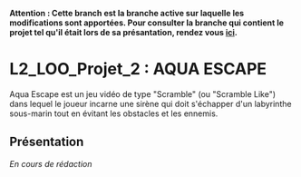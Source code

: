 **Attention : Cette branch est la branche active sur laquelle les modifications sont apportées.
Pour consulter la branche qui contient le projet tel qu'il était lors de sa présantation, rendez vous [ici](https://github.com/Darkbriks/L2_LOO_Projet_2/tree/v1).**

# L2_LOO_Projet_2 : AQUA ESCAPE

Aqua Escape est un jeu vidéo de type "Scramble" (ou "Scramble Like") dans lequel le joueur incarne une sirène qui doit s'échapper d'un labyrinthe sous-marin tout en évitant les obstacles et les ennemis.

## Présentation

*En cours de rédaction*